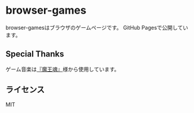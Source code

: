# browser-games

browser-gamesはブラウザのゲームページです。
GitHub Pagesで公開しています。

## Special Thanks

ゲーム音楽は[『魔王魂』](https://maou.audio)様から使用しています。

## ライセンス

MIT
